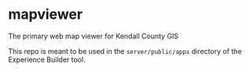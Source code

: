 # mapviewer
The primary web map viewer for Kendall County GIS

This repo is meant to be used in the `server/public/apps` directory of the Experience Builder tool.
